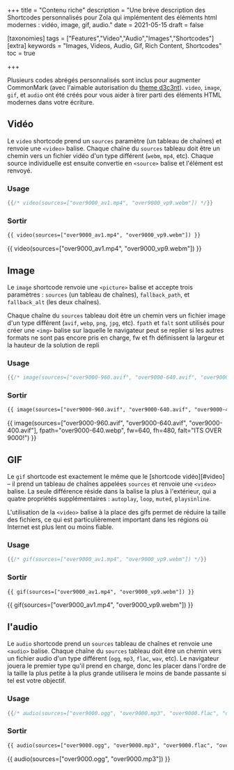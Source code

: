 +++
title = "Contenu riche"
description = "Une brève description des Shortcodes personnalisés pour Zola qui implémentent des éléments html modernes : vidéo, image, gif, audio."
date = 2021-05-15
draft = false

[taxonomies]
tags = ["Features","Video","Audio","Images","Shortcodes"]
[extra]
keywords = "Images, Videos, Audio, Gif, Rich Content, Shortcodes"
toc = true
 
+++

Plusieurs codes abrégés personnalisés sont inclus pour augmenter CommonMark (avec l'aimable autorisation du [theme d3c3nt](https://d3c3nt.figbert.com/posts/rich-content/)). `video`, `image`, `gif`, et `audio` ont été créés pour vous aider à tirer parti des éléments HTML modernes dans votre écriture.

<!-- more -->

## Vidéo

Le `video` shortcode prend un `sources` paramètre (un tableau de chaînes) et renvoie une `<video>` balise. Chaque chaîne du `sources` tableau doit être un chemin vers un fichier vidéo d'un type différent (`webm`, `mp4`, etc). Chaque source individuelle est ensuite convertie en `<source>` balise et l'élément est renvoyé.

### Usage
```rs
{{/* video(sources=["over9000_av1.mp4", "over9000_vp9.webm"]) */}}
```
### Sortir
```html
{{ video(sources=["over9000_av1.mp4", "over9000_vp9.webm"]) }}
```
{{ video(sources=["over9000_av1.mp4", "over9000_vp9.webm"]) }}

## Image

Le `image` shortcode renvoie une `<picture>` balise et accepte trois paramètres : `sources` (un tableau de chaînes), `fallback_path`, et `fallback_alt` (les deux chaînes).

Chaque chaîne du `sources` tableau doit être un chemin vers un fichier image d'un type différent (`avif`, `webp`, `png`, `jpg`, etc). `fpath` et
`falt` sont utilisés pour créer une `<img>` balise sur laquelle le navigateur peut se replier si les autres formats ne sont pas encore pris en charge, fw et fh définissent la largeur et la hauteur de la solution de repli

### Usage
```rs
{{/* image(sources=["over9000-960.avif", "over9000-640.avif", "over9000-400.avif"], fpath="over9000-640.webp", fw=640, fh=480, falt="ITS OVER 9000!") */}}
```
### Sortir
```html
{{ image(sources=["over9000-960.avif", "over9000-640.avif", "over9000-400.avif"], fpath="over9000-640.webp", fw=640, fh=480, falt="ITS OVER 9000!") }}
```
{{ image(sources=["over9000-960.avif", "over9000-640.avif", "over9000-400.avif"], fpath="over9000-640.webp", fw=640, fh=480, falt="ITS OVER 9000!") }}

## GIF

Le `gif` shortcode est exactement le même que le [shortcode vidéo][#video]
– il prend un tableau de chaînes appelées `sources` et renvoie une `<video>` balise. La seule différence réside dans la balise la plus à l'extérieur, qui a quatre propriétés supplémentaires : `autoplay`, `loop`, `muted`, `playsinline`.

L'utilisation de la `<video>` balise à la place des gifs permet de réduire la taille des fichiers, ce qui est particulièrement important dans les régions où Internet est plus lent ou moins fiable.

### Usage
```rs
{{/* gif(sources=["over9000_av1.mp4", "over9000_vp9.webm"]) */}}
```
### Sortir
```html
{{ gif(sources=["over9000_av1.mp4", "over9000_vp9.webm"]) }}
```
{{ gif(sources=["over9000_av1.mp4", "over9000_vp9.webm"]) }}

## l'audio

Le `audio` shortcode prend un `sources` tableau de chaînes et renvoie une `<audio>` balise. Chaque chaîne du `sources` tableau doit être un chemin vers un fichier audio d'un type différent (`ogg`, `mp3`, `flac`, `wav`, etc). Le navigateur jouera le premier type qu'il prend en charge, donc les placer dans l'ordre de la taille la plus petite à la plus grande utilisera le moins de bande passante si tel est votre objectif.

### Usage
```rs
{{/* audio(sources=["over9000.ogg", "over9000.mp3", "over9000.flac", "over9000.wav"]) */}}
```
### Sortir
```html
{{ audio(sources=["over9000.ogg", "over9000.mp3", "over9000.flac", "over9000.wav"]) }}
```
{{ audio(sources=["over9000.ogg", "over9000.mp3"]) }}
